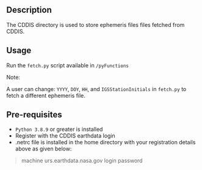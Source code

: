 ## Description

The CDDIS directory is used to store ephemeris files files fetched from CDDIS. 

## Usage

Run the `fetch.py` script available in `/pyFunctions`

Note:

A user can change: `YYYY`, `DOY`, `HH`, and `IGSStationInitials` in `fetch.py` to fetch a different ephemeris file.

## Pre-requisites

* `Python 3.8.9` or greater is installed
* Register with the CDDIS earthdata login
* .netrc file is installed in the home directory with your registration details above as given below:
> machine urs.earthdata.nasa.gov login <username> password <pword>